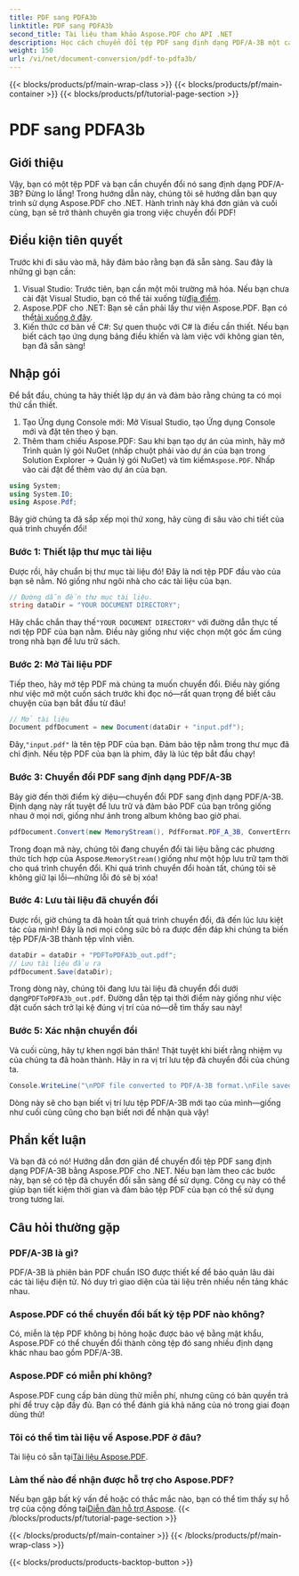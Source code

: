 ```yaml
---
title: PDF sang PDFA3b
linktitle: PDF sang PDFA3b
second_title: Tài liệu tham khảo Aspose.PDF cho API .NET
description: Học cách chuyển đổi tệp PDF sang định dạng PDF/A-3B một cách dễ dàng với Aspose.PDF cho .NET trong hướng dẫn từng bước này.
weight: 150
url: /vi/net/document-conversion/pdf-to-pdfa3b/
---
```


{{< blocks/products/pf/main-wrap-class >}}
{{< blocks/products/pf/main-container >}}
{{< blocks/products/pf/tutorial-page-section >}}

# PDF sang PDFA3b

## Giới thiệu

Vậy, bạn có một tệp PDF và bạn cần chuyển đổi nó sang định dạng PDF/A-3B? Đừng lo lắng! Trong hướng dẫn này, chúng tôi sẽ hướng dẫn bạn quy trình sử dụng Aspose.PDF cho .NET. Hành trình này khá đơn giản và cuối cùng, bạn sẽ trở thành chuyên gia trong việc chuyển đổi PDF!

## Điều kiện tiên quyết

Trước khi đi sâu vào mã, hãy đảm bảo rằng bạn đã sẵn sàng. Sau đây là những gì bạn cần:

1. Visual Studio: Trước tiên, bạn cần một môi trường mã hóa. Nếu bạn chưa cài đặt Visual Studio, bạn có thể tải xuống từ[địa điểm](https://visualstudio.microsoft.com/).
2.  Aspose.PDF cho .NET: Bạn sẽ cần phải lấy thư viện Aspose.PDF. Bạn có thể[tải xuống ở đây](https://releases.aspose.com/pdf/net/).
3. Kiến thức cơ bản về C#: Sự quen thuộc với C# là điều cần thiết. Nếu bạn biết cách tạo ứng dụng bảng điều khiển và làm việc với không gian tên, bạn đã sẵn sàng!

## Nhập gói

Để bắt đầu, chúng ta hãy thiết lập dự án và đảm bảo rằng chúng ta có mọi thứ cần thiết.

1. Tạo Ứng dụng Console mới: Mở Visual Studio, tạo Ứng dụng Console mới và đặt tên theo ý bạn.
2.  Thêm tham chiếu Aspose.PDF: Sau khi bạn tạo dự án của mình, hãy mở Trình quản lý gói NuGet (nhấp chuột phải vào dự án của bạn trong Solution Explorer -> Quản lý gói NuGet) và tìm kiếm`Aspose.PDF`. Nhấp vào cài đặt để thêm vào dự án của bạn.

```csharp
using System;
using System.IO;
using Aspose.Pdf;
```

Bây giờ chúng ta đã sắp xếp mọi thứ xong, hãy cùng đi sâu vào chi tiết của quá trình chuyển đổi!

### Bước 1: Thiết lập thư mục tài liệu

Được rồi, hãy chuẩn bị thư mục tài liệu đó! Đây là nơi tệp PDF đầu vào của bạn sẽ nằm. Nó giống như ngôi nhà cho các tài liệu của bạn.

```csharp
// Đường dẫn đến thư mục tài liệu.
string dataDir = "YOUR DOCUMENT DIRECTORY";
```

 Hãy chắc chắn thay thế`"YOUR DOCUMENT DIRECTORY"` với đường dẫn thực tế nơi tệp PDF của bạn nằm. Điều này giống như việc chọn một góc ấm cúng trong nhà bạn để lưu trữ sách. 

### Bước 2: Mở Tài liệu PDF

Tiếp theo, hãy mở tệp PDF mà chúng ta muốn chuyển đổi. Điều này giống như việc mở một cuốn sách trước khi đọc nó—rất quan trọng để biết câu chuyện của bạn bắt đầu từ đâu!

```csharp
// Mở tài liệu
Document pdfDocument = new Document(dataDir + "input.pdf");
```

 Đây,`"input.pdf"` là tên tệp PDF của bạn. Đảm bảo tệp nằm trong thư mục đã chỉ định. Nếu tệp PDF của bạn là phim, đây là lúc tệp bắt đầu chạy!

### Bước 3: Chuyển đổi PDF sang định dạng PDF/A-3B

Bây giờ đến thời điểm kỳ diệu—chuyển đổi PDF sang định dạng PDF/A-3B. Định dạng này rất tuyệt để lưu trữ và đảm bảo PDF của bạn trông giống nhau ở mọi nơi, giống như ảnh trong album không bao giờ phai.

```csharp
pdfDocument.Convert(new MemoryStream(), PdfFormat.PDF_A_3B, ConvertErrorAction.Delete);
```

 Trong đoạn mã này, chúng tôi đang chuyển đổi tài liệu bằng các phương thức tích hợp của Aspose.`MemoryStream()`giống như một hộp lưu trữ tạm thời cho quá trình chuyển đổi. Khi quá trình chuyển đổi hoàn tất, chúng tôi sẽ không giữ lại lỗi—những lỗi đó sẽ bị xóa!

### Bước 4: Lưu tài liệu đã chuyển đổi

Được rồi, giờ chúng ta đã hoàn tất quá trình chuyển đổi, đã đến lúc lưu kiệt tác của mình! Đây là nơi mọi công sức bỏ ra được đền đáp khi chúng ta biến tệp PDF/A-3B thành tệp vĩnh viễn.

```csharp
dataDir = dataDir + "PDFToPDFA3b_out.pdf";
// Lưu tài liệu đầu ra
pdfDocument.Save(dataDir);
```

 Trong dòng này, chúng tôi đang lưu tài liệu đã chuyển đổi dưới dạng`PDFToPDFA3b_out.pdf`. Đường dẫn tệp tại thời điểm này giống như việc đặt cuốn sách trở lại kệ đúng vị trí của nó—dễ tìm thấy sau này!

### Bước 5: Xác nhận chuyển đổi

Và cuối cùng, hãy tự khen ngợi bản thân! Thật tuyệt khi biết rằng nhiệm vụ của chúng ta đã hoàn thành. Hãy in ra vị trí lưu tệp đã chuyển đổi của chúng ta.

```csharp
Console.WriteLine("\nPDF file converted to PDF/A-3B format.\nFile saved at " + dataDir);
```

Dòng này sẽ cho bạn biết vị trí lưu tệp PDF/A-3B mới tạo của mình—giống như cuối cùng cũng cho bạn biết nơi để nhận quà vậy!

## Phần kết luận

Và bạn đã có nó! Hướng dẫn đơn giản để chuyển đổi tệp PDF sang định dạng PDF/A-3B bằng Aspose.PDF cho .NET. Nếu bạn làm theo các bước này, bạn sẽ có tệp đã chuyển đổi sẵn sàng để sử dụng. Công cụ này có thể giúp bạn tiết kiệm thời gian và đảm bảo tệp PDF của bạn có thể sử dụng trong tương lai.

## Câu hỏi thường gặp

### PDF/A-3B là gì?
PDF/A-3B là phiên bản PDF chuẩn ISO được thiết kế để bảo quản lâu dài các tài liệu điện tử. Nó duy trì giao diện của tài liệu trên nhiều nền tảng khác nhau.

### Aspose.PDF có thể chuyển đổi bất kỳ tệp PDF nào không?
Có, miễn là tệp PDF không bị hỏng hoặc được bảo vệ bằng mật khẩu, Aspose.PDF có thể chuyển đổi thành công tệp đó sang nhiều định dạng khác nhau bao gồm PDF/A-3B.

### Aspose.PDF có miễn phí không?
Aspose.PDF cung cấp bản dùng thử miễn phí, nhưng cũng có bản quyền trả phí để truy cập đầy đủ. Bạn có thể đánh giá khả năng của nó trong giai đoạn dùng thử!

### Tôi có thể tìm tài liệu về Aspose.PDF ở đâu?
 Tài liệu có sẵn tại[Tài liệu Aspose.PDF](https://reference.aspose.com/pdf/net/).

### Làm thế nào để nhận được hỗ trợ cho Aspose.PDF?
Nếu bạn gặp bất kỳ vấn đề hoặc có thắc mắc nào, bạn có thể tìm thấy sự hỗ trợ của cộng đồng tại[Diễn đàn hỗ trợ Aspose](https://forum.aspose.com/c/pdf/10).
{{< /blocks/products/pf/tutorial-page-section >}}

{{< /blocks/products/pf/main-container >}}
{{< /blocks/products/pf/main-wrap-class >}}

{{< blocks/products/products-backtop-button >}}
